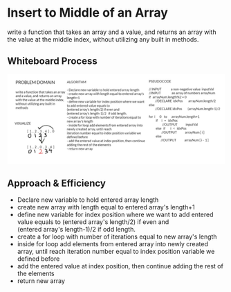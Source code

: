 # Insert to Middle of an Array

write a function that takes an array and a value, and returns an array with the value at the middle index, without utilizing any built in methods.

## Whiteboard Process
![insert](./assets/challenge2.JPG)

## Approach & Efficiency

- Declare new variable to hold entered array length
- create new array with length equal to entered array's length+1
- define new variable for index position where we want to add entered value equals to 
(entered array's length/2) if even and  
(entered array's length-1)/2   if odd length.
- create a for loop with number of iterations equal to new array's length
- inside for loop add elements from entered array into newly created array, until reach 
iteration number equal to index position variable we defined before
- add the entered value at index position, then continue adding the rest of the elements
- return new array